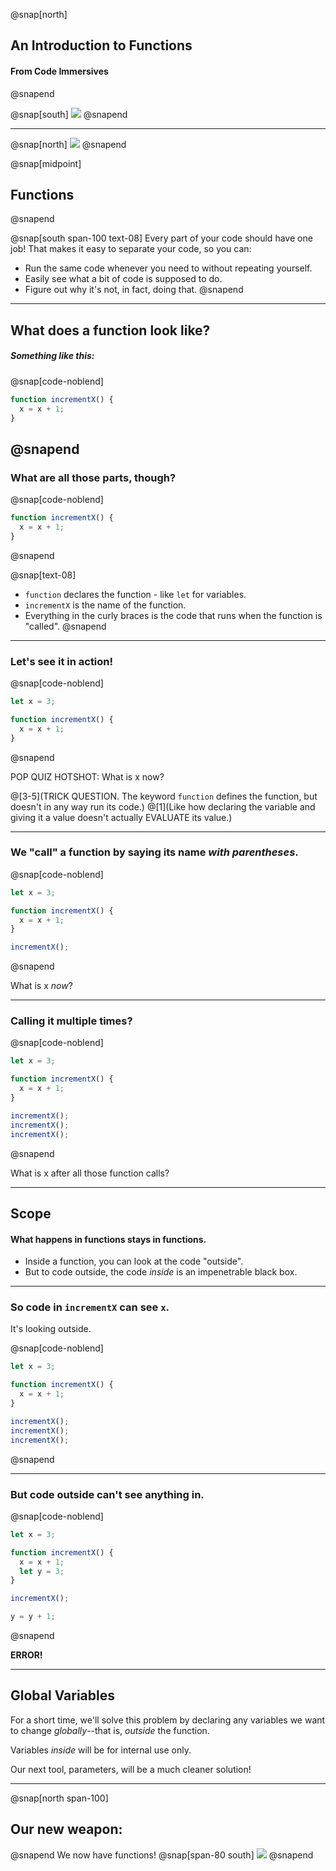 @snap[north]
## An Introduction to Functions
#### From Code Immersives
@snapend

@snap[south]
![](https://www.codeimmersives.com/wp-content/uploads/2019/09/cropped-CodeImmersives_Logo_RGB_NYC_BW-3.png)
@snapend

---
@snap[north]
![](https://3.bp.blogspot.com/-42oCVxzA_qI/T1GmphVyvxI/AAAAAAAAQJw/pS1nJXrbXXc/s400/Assembly_Line.jpg)
@snapend

@snap[midpoint]
## Functions
@snapend

@snap[south span-100 text-08]
Every part of your code should have one job! That makes it easy to separate your code, so you can:

* Run the same code whenever you need to without repeating yourself.
* Easily see what a bit of code is supposed to do.
* Figure out why it's not, in fact, doing that.
@snapend
---

## What does a function look like?

##### Something like this:
@snap[code-noblend]
```javascript
function incrementX() {
  x = x + 1;
}
```
@snapend
---

### What are all those parts, though?

@snap[code-noblend]
```javascript
function incrementX() {
  x = x + 1;
}
```
@snapend

@snap[text-08]
* `function` declares the function - like `let` for variables.
* `incrementX` is the name of the function.
* Everything in the curly braces is the code that runs when the function is "called".
@snapend
---

### Let's see it in action!

@snap[code-noblend]
```javascript
let x = 3;

function incrementX() {
  x = x + 1;
}
```
@snapend

POP QUIZ HOTSHOT: What is x now?

@[3-5](TRICK QUESTION. The keyword `function` defines the function, but doesn't in any way run its code.)
@[1](Like how declaring the variable and giving it a value doesn't actually EVALUATE its value.)

---

### We "call" a function by saying its name _with parentheses_.

@snap[code-noblend]
```javascript
let x = 3;

function incrementX() {
  x = x + 1;
}

incrementX();
```
@snapend

What is x *now*?

---

### Calling it multiple times?

@snap[code-noblend]
```javascript
let x = 3;

function incrementX() {
  x = x + 1;
}

incrementX();
incrementX();
incrementX();
```
@snapend

What is x after all those function calls?

---

## Scope

#### What happens in functions stays in functions.

* Inside a function, you can look at the code "outside".
* But to code outside, the code *inside* is an impenetrable black box.

---

### So code in `incrementX` can see `x`.
It's looking outside.

@snap[code-noblend]
```javascript
let x = 3;

function incrementX() {
  x = x + 1;
}

incrementX();
incrementX();
incrementX();
```
@snapend

---

### But code outside can't see anything in.

@snap[code-noblend]
```javascript
let x = 3;

function incrementX() {
  x = x + 1;
  let y = 3;
}

incrementX();

y = y + 1;
```
@snapend

**ERROR!**

---

## Global Variables

For a short time, we'll solve this problem by declaring any variables we want to change *globally*--that is, *outside* the function.

Variables *inside* will be for internal use only.

Our next tool, parameters, will be a much cleaner solution!

---
@snap[north span-100]
## Our new weapon:

@snapend
We now have functions!
@snap[span-80 south]
![](https://camo.githubusercontent.com/2d8b6d9f60ed366cf5e9dc3ea23378a2c6a7548e/68747470733a2f2f7468756d62732e6766796361742e636f6d2f466169746866756c4c617766756c4b7573696d616e73652d6d61782d316d622e676966)
@snapend
